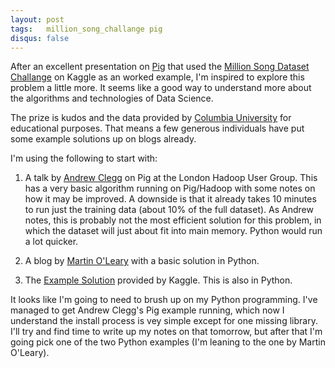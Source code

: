 ```yaml
---
layout: post
tags:   million_song_challange pig
disqus: false 
---
```

After an excellent presentation on [Pig](http://pig.apache.org/) that used the 
[Million Song Dataset Challange](http://www.kaggle.com/c/msdchallenge/) on Kaggle as an worked example, 
I'm inspired to explore this problem a little more. It seems like a good way to understand more about the 
algorithms and technologies of Data Science. 

The prize is kudos and the data provided by [Columbia University](http://labrosa.ee.columbia.edu/millionsong/) 
for educational purposes. That means a few generous individuals have put some example solutions up on blogs
already.

I'm using the following to start with:
  
1.  A talk by [Andrew Clegg](https://github.com/andrewclegg/pig-data-mining-talk) on Pig at the London 
Hadoop User Group. This has a very basic algorithm running on Pig/Hadoop with some notes on how it may be 
improved. A downside is that it already takes 10 minutes to run just the training data (about 10% 
of the full dataset). As Andrew notes, this is probably not the most efficient solution for this problem, 
in which the dataset will just about fit into main memory. Python would run a lot quicker.

2.  A blog by [Martin O'Leary](http://mewo2.com/kaggle/2012/04/27/the-million-song-dataset-challenge-part-i/) 
with a basic solution in Python.

3. The [Example Solution](https://kaggle2.blob.core.windows.net/competitions/kaggle/2799/media/MSDChallengeGettingstarted.pdf) 
provided by Kaggle. This is also in Python. 

It looks like I'm going to need to brush up on my Python programming. I've managed to get Andrew Clegg's 
Pig example running, which now I understand the install process is vey simple except for one missing library. 
I'll try and find time to write up my notes on that tomorrow, but after that I'm going pick one of the two 
Python examples (I'm leaning to the one by Martin O'Leary).



 

   
